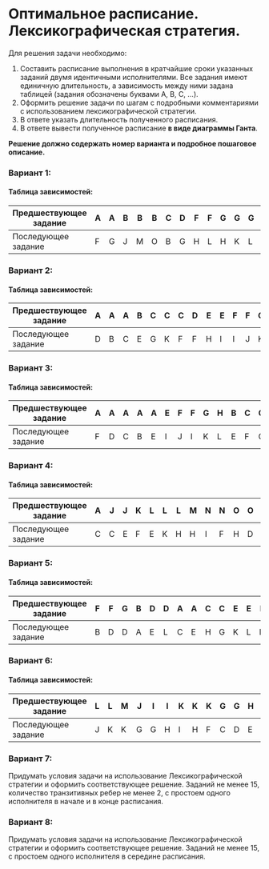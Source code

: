 # Оптимальное расписание. Лексикографическая стратегия.

Для решения задачи необходимо: 
1. Составить расписание выполнения в кратчайшие сроки указанных заданий двумя идентичными исполнителями. Все задания имеют единичную длительность, а зависимость между ними задана таблицей (задания обозначены буквами A, B, C, …).
2. Оформить решение задачи по шагам с подробными комментариями с использованием лексикографической стратегии.
2. В ответе указать длительность полученного расписания.
3. В ответе вывести полученное расписание **в виде диаграммы Ганта**.

**Решение должно содержать номер варианта и подробное пошаговое описание.**


### Вариант 1:
#### Таблица зависимостей:

| Предшествующее задание | A | A | B | B | B | C | D | F | F | G | G | G | H | H | I | K | K | L | L |
|------------------------|---|---|---|---|---|---|---|---|---|---|---|---|---|---|---|---|---|---|---|
| Последующее задание    | F | G | J | M | O | B | G | H | L | H | K | L | B | C | B | C | L | B | J |

### Вариант 2:
#### Таблица зависимостей:

| Предшествующее задание | A | A | A | B | C | C | C | D | E | E | F | F | G | H | I | J | J | K |
|------------------------|---|---|---|---|---|---|---|---|---|---|---|---|---|---|---|---|---|---|
| Последующее задание    | D | B | C | E | G | K | F | F | H | I | I | J | K | L | L | M | N | N |

### Вариант 3:
#### Таблица зависимостей:

| Предшествующее задание | A | A | A | A | A | E | F | F | G | H | B | C | C | D | E | I | J | J | K | K |
|------------------------|---|---|---|---|---|---|---|---|---|---|---|---|---|---|---|---|---|---|---|---|
| Последующее задание    | F | D | C | B | E | I | J | I | K | L | E | F | G | F | H | L | N | M | N | O |


### Вариант 4:
#### Таблица зависимостей:

| Предшествующее задание | A | J | J | K | L | L | L | M | N | N | O | O | E | E | F | G | G | H | I |
|------------------------|---|---|---|---|---|---|---|---|---|---|---|---|---|---|---|---|---|---|---|
| Последующее задание    | C | C | E | F | E | K | H | H | I | F | H | D | A | C | B | B | D | C | B |


### Вариант 5:
#### Таблица зависимостей:

| Предшествующее задание | F | F | G | B | D | D | A | A | C | C | E | E | H | G | K | K | L |
|------------------------|---|---|---|---|---|---|---|---|---|---|---|---|---|---|---|---|---|
| Последующее задание    | B | D | D | A | E | L | C | E | H | G | K | L | M | M | M | N | N |


### Вариант 6:
#### Таблица зависимостей:

| Предшествующее задание | L | L | M | J | I | I | K | K | K | G | G | H | H | C | D | E | E | F |
|------------------------|---|---|---|---|---|---|---|---|---|---|---|---|---|---|---|---|---|---|
| Последующее задание    | J | K | K | G | G | H | I | H | F | C | D | E | F | A | A | A | B | B |

### Вариант 7:
Придумать условия задачи на использование Лексикографической стратегии и оформить соответствующее решение. Заданий не менее 15, количество транзитивных ребер не менее 2, с простоем одного исполнителя в начале и в конце расписания.


### Вариант 8:
Придумать условия задачи на использование Лексикографической стратегии и оформить соответствующее решение. Заданий не менее 15, с простоем одного исполнителя в середине расписания.
